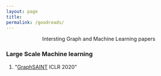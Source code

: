 ```yaml
---
layout: page
title: 
permalink: /goodreads/
---
```



<p align="center">
Intersting Graph and Machine Learning papers
</p>

### Large Scale Machine learning

1. "[GraphSAINT](www.openreview.net/pdf?id=BJe8pkHFwS)
    ICLR 2020"
  
